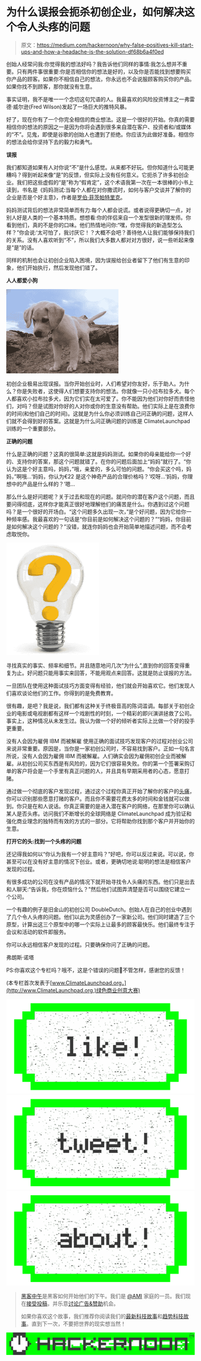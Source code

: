 # 为什么误报会扼杀初创企业，如何解决这个令人头疼的问题

> 原文：<https://medium.com/hackernoon/why-false-positives-kill-start-ups-and-how-a-headache-is-the-solution-df68b6a4f0ed>

创始人经常问我:你觉得我的想法好吗？我告诉他们同样的事情:我怎么想并不重要。只有两件事很重要:你是否相信你的想法是好的，以及你是否能找到想要购买你产品的顾客。如果你不相信自己的想法，你永远也不会说服顾客购买你的产品。如果你找不到顾客，那你就没有生意。

事实证明，我不是唯一一个念叨这句咒语的人。我最喜欢的风险投资博主之一弗雷德·威尔逊(Fred Wilson)发起了一场巨大的推特风暴。

好了，现在你有了一个你完全相信的商业想法。这是一个很好的开始。你真的需要相信你的想法的原因之一是因为你将会遇到很多来自潜在客户、投资者和/或媒体的“不”。见鬼，即使是谷歌的创始人也遭到了拒绝。你应该为此做好准备。相信你的想法会给你坚持下去的毅力和勇气。

**误报**

我们都知道如果有人对你说“不”是什么感觉。从来都不好玩。但你知道什么可能更糟吗？得到听起来像“是”的反馈，但实际上没有任何意义。它扼杀了许多初创企业。我们把这些虚假的“是”称为“假肯定”，这个术语我第一次在一本很棒的小书上读到，书名是《妈妈测试:当每个人都在对你撒谎时，如何与客户交谈并了解你的企业是否是个好主意》，作者是[罗伯·菲茨帕特里克](http://momtestbook.com)。

妈妈测试背后的想法非常简单而有力:每个人都会说谎。或者说得更确切一点，对别人好是人类的一个基本特质。想想看:你的伴侣来自一个发型很新的理发师。你看到他们，真的不是你的口味。他们热情地问你:“嘿，你觉得我的新造型怎么样？”你会说:‘太可怕了，我讨厌它！？大概不会吧？善待他人让我们能够保持我们的关系。没有人喜欢听到“不”，所以我们大多数人都对对方很好，说一些听起来像是“是”的话。

同样的机制也会让初创企业陷入困境，因为误报给创业者留下了他们有生意的印象，他们开始执行，然后发现他们错了。

**人人都爱小狗**

![](img/174fa8032088f62fc1bf54288507cf6e.png)

初创企业极易出现误报。当你开始创业时，人们希望对你友好，乐于助人。为什么？你是失败者，这使得人们想要支持你的想法。你就像一只小拉布拉多犬。每个人都喜欢小拉布拉多犬，因为它们实在太可爱了。你不能因为他们对你好而责怪他们，对吗？但是试图对你好的人对你或你的生意没有帮助。他们实际上是在浪费你的时间(和他们自己的时间)。这就是为什么你必须训练自己问正确的问题，这样人们就不会得到好的答案。这就是为什么问正确问题的训练是 ClimateLaunchpad 训练的一个重要部分。

**正确的问题**

什么是正确的问题？这真的很简单:这就是妈妈测试。如果你的母亲能给你一个好的、支持你的答案，那这个问题就错了。在你的问题后面加上“妈妈”就行了。“你认为这是个好主意吗，妈妈，”哦，亲爱的，多么可怕的问题。“你会买这个吗，妈妈，”啊哦…‘妈妈，你认为€22 是这个神奇产品的合理价格吗？’哎呀…‘妈妈，你理想中的产品是什么样的？’嗯…

那么什么是好问题呢？关于过去和现在的问题。就问你的潜在客户这个问题，而且要问得彻底，这样你才能真正很好地理解他们的痛苦是什么。你遇到过这个问题吗？是一个很好的开场白。“这个问题多久出现一次，”是个好问题，因为它给你一种频率感。我最喜欢的一句话是“你目前是如何解决这个问题的？”“妈妈，你目前是如何解决这个问题的？”没错，就连你妈妈也会开始简单地描述问题，而不会考虑取悦你。

![](img/9a861ecfcee3b03a33ef35e314ff2ecb.png)

寻找真实的事实、频率和细节。并且随意地问几次“为什么”,直到你的回答变得重复为止。好问题只能用事实来回答，不能用观点来回答。这就是防止误报的方法。

一旦团队在使用这种面试技巧方面变得有经验，他们就会开始喜欢它。他们发现人们喜欢谈论他们的工作。你得到的是免费教育。

很有趣，是吧？我是说，我们都有这种关于终极音高的陈词滥调。每部关于初创企业的电影或电视剧都有这样一个戏剧性的时刻，一个精彩的即兴演讲拯救了公司。事实上，这种情况从未发生过。我认为做一个好的倾听者实际上比做一个好的投手更重要。

没有人会因为雇佣 IBM 而被解雇
使用正确的面试技巧发现客户的过程对创业公司来说非常重要。原因是，当你是一家初创公司时，不容易找到客户。正如一句名言所说，没有人会因为雇佣 IBM 而被解雇。人们确实会因为雇佣初创企业而被解雇。从初创公司买东西是有风险的，因为它们很容易失败。你的第一个签署采购订单的客户将会是一个手里有真正问题的人，并且具有早期采用者的心态，愿意打赌。

通过做一个彻底的客户发现过程，通过这个过程你真正开始了解你的客户的[头痛](https://hackernoon.com/tagged/aworkerheadache)，你可以识别那些愿意打赌的客户。而且你不需要花费太多的时间和金钱就可以做到。你只是在和人说话。你真正需要的是进入潜在客户的网络，在那里你可以确认某人是否头疼。访问我们不断增长的全球网络是 ClimateLaunchpad 成为验证和强化商业理念的独特而有效的方式的一部分。它将帮助你找到那个客户并开始你的生意。

**打开它的头:找到一个头疼的问题**

还记得我如何以“你认为我有一个好主意吗？”好吧，你可以反过来说。可以说，你甚至可以在没有好主意的情况下创业。或者，更确切地说:聪明的想法是相信客户发现的过程。

有很多成功的公司在没有产品的情况下就开始寻找令人头痛的东西。他们只是出去和人聊天:“告诉我，你在烦恼什么？”然后他们试图弄清楚是否可以围绕它建立一个公司。

一个有趣的例子是旧金山的初创公司 DoubleDutch。创始人在自己的创业中遇到了几个令人头疼的问题。他们以此为灵感创办了一家新公司。他们同时建造了三个原型，计算出这三个原型中的哪一个实际上让最多的顾客最快乐。他们最终专注于会议和活动的软件即服务。

你可以永远相信客户发现的过程。只要确保你问了正确的问题。

弗朗斯·诺塔

PS:你喜欢这个专栏吗？哦不，这是个错误的问题🙂不管怎样，感谢您的反馈！

(本专栏首次发表于[www.ClimateLaunchpad.org，](http://www.ClimateLaunchpad.org,)绿色商业创意大赛)

[![](img/50ef4044ecd4e250b5d50f368b775d38.png)](http://bit.ly/HackernoonFB)[![](img/979d9a46439d5aebbdcdca574e21dc81.png)](https://goo.gl/k7XYbx)[![](img/2930ba6bd2c12218fdbbf7e02c8746ff.png)](https://goo.gl/4ofytp)

> [黑客中午](http://bit.ly/Hackernoon)是黑客如何开始他们的下午。我们是 [@AMI](http://bit.ly/atAMIatAMI) 家庭的一员。我们现在[接受投稿](http://bit.ly/hackernoonsubmission)，并乐意[讨论广告&赞助](mailto:partners@amipublications.com)机会。
> 
> 如果你喜欢这个故事，我们推荐你阅读我们的[最新科技故事](http://bit.ly/hackernoonlatestt)和[趋势科技故事](https://hackernoon.com/trending)。直到下一次，不要把世界的现实想当然！

![](img/be0ca55ba73a573dce11effb2ee80d56.png)